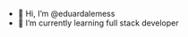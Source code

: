 - 👋 Hi, I’m @eduardalemess
- 🌱 I’m currently learning full stack developer

<!---
eduardalemess/eduardalemess is a ✨ special ✨ repository because its `README.md` (this file) appears on your GitHub profile.
You can click the Preview link to take a look at your changes.
--->
